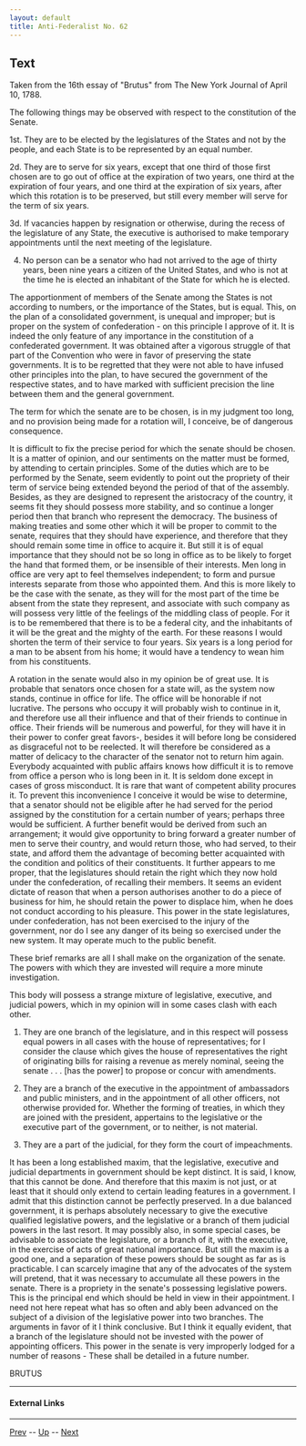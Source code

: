```yaml
---
layout: default
title: Anti-Federalist No. 62
---
```


## Text

Taken from the 16th essay of "Brutus" from The New York Journal of April 10, 1788.

The following things may be observed with respect to the constitution of the Senate.

1st. They are to be elected by the legislatures of the States and not by the people, and each State is to be represented by an equal number.

2d. They are to serve for six years, except that one third of those first chosen are to go out of office at the expiration of two years, one third at the expiration of four years, and one third at the expiration of six years, after which this rotation is to be preserved, but still every member will serve for the term of six years.

3d. If vacancies happen by resignation or otherwise, during the recess of the legislature of any State, the executive is authorised to make temporary appointments until the next meeting of the legislature.

4. No person can be a senator who had not arrived to the age of thirty years, been nine years a citizen of the United States, and who is not at the time he is elected an inhabitant of the State for which he is elected.

The apportionment of members of the Senate among the States is not according to numbers, or the importance of the States, but is equal. This, on the plan of a consolidated government, is unequal and improper; but is proper on the system of confederation - on this principle I approve of it. It is indeed the only feature of any importance in the constitution of a confederated government. It was obtained after a vigorous struggle of that part of the Convention who were in favor of preserving the state governments. It is to be regretted that they were not able to have infused other principles into the plan, to have secured the government of the respective states, and to have marked with sufficient precision the line between them and the general government.

The term for which the senate are to be chosen, is in my judgment too long, and no provision being made for a rotation will, I conceive, be of dangerous consequence.

It is difficult to fix the precise period for which the senate should be chosen. It is a matter of opinion, and our sentiments on the matter must be formed, by attending to certain principles. Some of the duties which are to be performed by the Senate, seem evidently to point out the propriety of their term of service being extended beyond the period of that of the assembly. Besides, as they are designed to represent the aristocracy of the country, it seems fit they should possess more stability, and so continue a longer period then that branch who represent the democracy. The business of making treaties and some other which it will be proper to commit to the senate, requires that they should have experience, and therefore that they should remain some time in office to acquire it. But still it is of equal importance that they should not be so long in office as to be likely to forget the hand that formed them, or be insensible of their interests. Men long in office are very apt to feel themselves independent; to form and pursue interests separate from those who appointed them. And this is more likely to be the case with the senate, as they will for the most part of the time be absent from the state they represent, and associate with such company as will possess very little of the feelings of the middling class of people. For it is to be remembered that there is to be a federal city, and the inhabitants of it will be the great and the mighty of the earth. For these reasons I would shorten the term of their service to four years. Six years is a long period for a man to be absent from his home; it would have a tendency to wean him from his constituents.

A rotation in the senate would also in my opinion be of great use. It is probable that senators once chosen for a state will, as the system now stands, continue in office for life. The office will be honorable if not lucrative. The persons who occupy it will probably wish to continue in it, and therefore use all their influence and that of their friends to continue in office. Their friends will be numerous and powerful, for they will have it in their power to confer great favors-, besides it will before long be considered as disgraceful not to be reelected. It will therefore be considered as a matter of delicacy to the character of the senator not to return him again. Everybody acquainted with public affairs knows how difficult it is to remove from office a person who is long been in it. It is seldom done except in cases of gross misconduct. It is rare that want of competent ability procures it. To prevent this inconvenience I conceive it would be wise to determine, that a senator should not be eligible after he had served for the period assigned by the constitution for a certain number of years; perhaps three would be sufficient. A further benefit would be derived from such an arrangement; it would give opportunity to bring forward a greater number of men to serve their country, and would return those, who had served, to their state, and afford them the advantage of becoming better acquainted with the condition and politics of their constituents. It further appears to me proper, that the legislatures should retain the right which they now hold under the confederation, of recalling their members. It seems an evident dictate of reason that when a person authorises another to do a piece of business for him, he should retain the power to displace him, when he does not conduct according to his pleasure. This power in the state legislatures, under confederation, has not been exercised to the injury of the government, nor do I see any danger of its being so exercised under the new system. It may operate much to the public benefit.

These brief remarks are all I shall make on the organization of the senate. The powers with which they are invested will require a more minute investigation.

This body will possess a strange mixture of legislative, executive, and judicial powers, which in my opinion will in some cases clash with each other.

1. They are one branch of the legislature, and in this respect will possess equal powers in all cases with the house of representatives; for I consider the clause which gives the house of representatives the right of originating bills for raising a revenue as merely nominal, seeing the senate . . . [has the power] to propose or concur with amendments.

2. They are a branch of the executive in the appointment of ambassadors and public ministers, and in the appointment of all other officers, not otherwise provided for. Whether the forming of treaties, in which they are joined with the president, appertains to the legislative or the executive part of the government, or to neither, is not material.

3. They are a part of the judicial, for they form the court of impeachments.

It has been a long established maxim, that the legislative, executive and judicial departments in government should be kept distinct. It is said, I know, that this cannot be done. And therefore that this maxim is not just, or at least that it should only extend to certain leading features in a government. I admit that this distinction cannot be perfectly preserved. In a due balanced government, it is perhaps absolutely necessary to give the executive qualified legislative powers, and the legislative or a branch of them judicial powers in the last resort. It may possibly also, in some special cases, be advisable to associate the legislature, or a branch of it, with the executive, in the exercise of acts of great national importance. But still the maxim is a good one, and a separation of these powers should be sought as far as is practicable. I can scarcely imagine that any of the advocates of the system will pretend, that it was necessary to accumulate all these powers in the senate. There is a propriety in the senate's possessing legislative powers. This is the principal end which should be held in view in their appointment. I need not here repeat what has so often and ably been advanced on the subject of a division of the legislative power into two branches. The arguments in favor of it I think conclusive. But I think it equally evident, that a branch of the legislature should not be invested with the power of appointing officers. This power in the senate is very improperly lodged for a number of reasons - These shall be detailed in a future number.

BRUTUS

---
#### External Links

---

[Prev](61.md) -- [Up](README.md) -- [Next](63.md)
